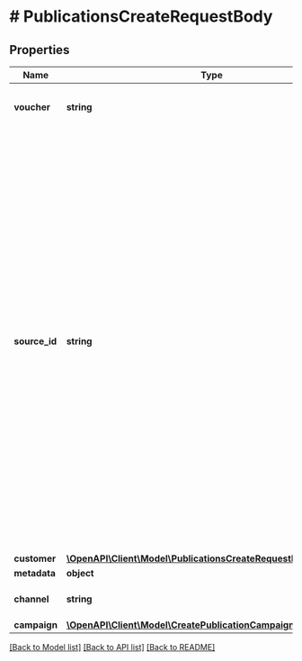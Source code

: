 # # PublicationsCreateRequestBody

## Properties

Name | Type | Description | Notes
------------ | ------------- | ------------- | -------------
**voucher** | **string** | Code of the voucher being published. | [optional]
**source_id** | **string** | The merchant&#39;s publication ID if it is different from the Voucherify publication ID. It&#39;s an optional tracking identifier of a publication. It is really useful in case of an integration between multiple systems. It can be a publication ID from a CRM system, database or 3rd-party service. If &#x60;source_id&#x60; is provided only 1 voucher can be published per request. | [optional]
**customer** | [**\OpenAPI\Client\Model\PublicationsCreateRequestBodyCustomer**](PublicationsCreateRequestBodyCustomer.md) |  | [optional]
**metadata** | **object** |  | [optional]
**channel** | **string** | Specify the distribution channel. | [optional]
**campaign** | [**\OpenAPI\Client\Model\CreatePublicationCampaign**](CreatePublicationCampaign.md) |  | [optional]

[[Back to Model list]](../../README.md#models) [[Back to API list]](../../README.md#endpoints) [[Back to README]](../../README.md)
